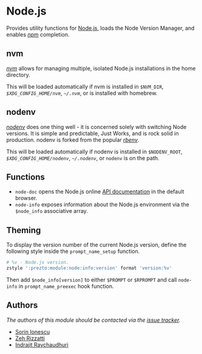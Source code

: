 # Node.js

Provides utility functions for [Node.js][1], loads the Node Version Manager, and
enables [_npm_][2] completion.

## nvm

[_nvm_][5] allows for managing multiple, isolated Node.js installations in the
home directory.

This will be loaded automatically if nvm is installed in `$NVM_DIR`,
_`$XDG_CONFIG_HOME/nvm`_, _`~/.nvm`_, or is installed with homebrew.

## nodenv

[_nodenv_][6] does one thing well - it is concerned solely with switching
Node versions. It is simple and predictable, Just Works, and is rock solid in
production. nodenv is forked from the popular [_rbenv_][7].

This will be loaded automatically if nodenv is installed in `$NODENV_ROOT`,
_`$XDG_CONFIG_HOME/nodenv`_, _`~/.nodenv`_, or `nodenv` is on the path.

## Functions

- `node-doc` opens the Node.js online [API documentation][3] in the default
  browser.
- `node-info` exposes information about the Node.js environment via the
  `$node_info` associative array.

## Theming

To display the version number of the current Node.js version, define the
following style inside the `prompt_name_setup` function.

```sh
# %v - Node.js version.
zstyle ':prezto:module:node:info:version' format 'version:%v'
```

Then add `$node_info[version]` to either `$PROMPT` or `$RPROMPT` and call
`node-info` in `prompt_name_preexec` hook function.

## Authors

_The authors of this module should be contacted via the [issue tracker][4]._

- [Sorin Ionescu](https://github.com/sorin-ionescu)
- [Zeh Rizzatti](https://github.com/zehrizzatti)
- [Indrajit Raychaudhuri](https://github.com/indrajitr)

[1]: http://nodejs.org
[2]: http://npmjs.org
[3]: http://nodejs.org/api
[4]: https://github.com/sorin-ionescu/prezto/issues
[5]: https://github.com/nvm-sh/nvm
[6]: https://github.com/nodenv/nodenv
[7]: https://github.com/sstephenson/rbenv
